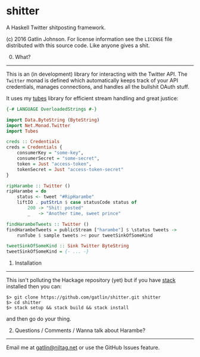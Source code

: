 shitter
===

A Haskell Twitter shitposting framework.

(c) 2016 Gatlin Johnson. For license information see the `LICENSE` file
distributed with this source code. Like anyone gives a shit.

0. What?
---

This is an (in development) library for interacting with the Twitter
API. The `Twitter` monad is defined which automatically keeps track of your API
credentials, manages connections, and handles all the bullshit OAuth stuff.

It uses my [tubes][tubes] library for efficient stream handling and great
justice:

```haskell
{-# LANGUAGE OverloadedStrings #-}

import Data.ByteString (ByteString)
import Net.Monad.Twitter
import Tubes

creds :: Credentials
creds = Credentials {
    consumerKey = "some-key",
    consumerSecret = "some-secret",
    token = Just "access-token",
    tokenSecret = Just "access-token-secret"
}

ripHarambe :: Twitter ()
ripHarambe = do
    status <- tweet "#RipHarambe"
    liftIO . putStrLn $ case statusCode status of
        200 -> "Shit: posted"
        _   -> "Another time, sweet prince"

findHarambeTweets :: Twitter ()
findHarambeTweets = publicStream ["harambe"] $ \status tweets ->
    runTube $ sample tweets >< pour tweetSinkOfSomeKind

tweetSinkOfSomeKind :: Sink Twitter ByteString
tweetSinkOfSomeKind = {- ... -}
```

1. Installation
---

This isn't polluting the Hackage repository (yet) but if you have [stack][stack]
installed then you can:

    $> git clone https://github.com/gatlin/shitter.git shitter
    $> cd shitter
    $> stack setup && stack build && stack install

and then go do your thing.

2. Questions / Comments / Wanna talk about Harambe?
---

Email me at <gatlin@niltag.net> or use the GitHub Issues feature.

[stack]: https://www.haskellstack.org
[tubes]: http://hackage.haskell.org/package/tubes
